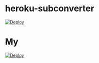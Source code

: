 # heroku-subconverter
[![Deploy](https://www.herokucdn.com/deploy/button.png)](https://heroku.com/deploy?template=https://github.com/tindy2013/heroku-subconverter)

# My
[![Deploy](https://www.herokucdn.com/deploy/button.png)](https://heroku.com/deploy?template=https://github.com/xrw002/heroku-subconverter)
